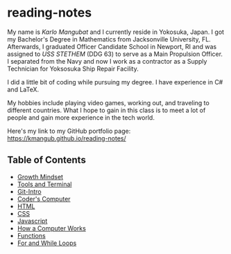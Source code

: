 # reading-notes




My name is *Karlo Mangubat* and I currently reside in Yokosuka, Japan. I got my Bachelor's Degree in Mathematics from Jacksonville University, FL. Afterwards, I graduated Officer Candidate School in Newport, RI and was assigned to *USS STETHEM* (DDG 63) to serve as a Main Propulsion Officer. I separated from the Navy and now I work as a contractor as a Supply Technician for Yoksosuka Ship Repair Facility.

I did a little bit of coding while pursuing my degree. I have experience in C# and LaTeX.

My hobbies include playing video games, working out, and traveling to different countries. What I hope to gain in this class is to meet a lot of people and gain more experience in the tech world. 

Here's my link to my GitHub portfolio page: https://kmangub.github.io/reading-notes/

## Table of Contents

+ [Growth Mindset](growth-mindset.md)
+ [Tools and Terminal](tools-terminal.md)
+ [Git-Intro](Git-Intro.md)
+ [Coder's Computer](coders-computer.md)
+ [HTML](html.md)
+ [CSS](css-notes.md)
+ [Javascript](javascript-notes.md)
+ [How a Computer Works](how-computer-works.md)
+ [Functions](function-notes.md)
+ [For and While Loops](loops-notes.md)